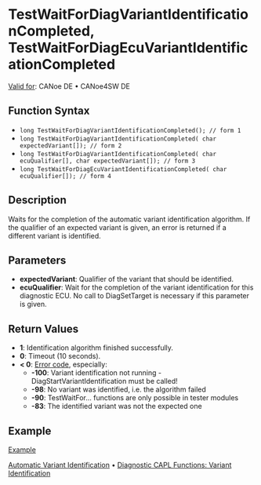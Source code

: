 # TestWaitForDiagVariantIdentificationCompleted, TestWaitForDiagEcuVariantIdentificationCompleted

[Valid for](../../../Shared/FeatureAvailability.md): CANoe DE • CANoe4SW DE

## Function Syntax

- `long TestWaitForDiagVariantIdentificationCompleted(); // form 1`
- `long TestWaitForDiagVariantIdentificationCompleted( char expectedVariant[]); // form 2`
- `long TestWaitForDiagVariantIdentificationCompleted( char ecuQualifier[], char expectedVariant[]); // form 3`
- `long TestWaitForDiagEcuVariantIdentificationCompleted( char ecuQualifier[]); // form 4`

## Description

Waits for the completion of the automatic variant identification algorithm. If the qualifier of an expected variant is given, an error is returned if a different variant is identified.

## Parameters

- **expectedVariant**: Qualifier of the variant that should be identified.
- **ecuQualifier**: Wait for the completion of the variant identification for this diagnostic ECU. No call to DiagSetTarget is necessary if this parameter is given.

## Return Values

- **1**: Identification algorithm finished successfully.
- **0**: Timeout (10 seconds).
- **\< 0**: [Error code](../../Diagnostics/CAPLfunctionsDiagnosticsErrorCode.md), especially:
  - **-100**: Variant identification not running - DiagStartVariantIdentification must be called!
  - **-98**: No variant was identified, i.e. the algorithm failed
  - **-90**: TestWaitFor... functions are only possible in tester modules
  - **-83**: The identified variant was not the expected one

## Example

[Example](../../Diagnostics/CAPLfunctionsExampleAutomaticVariantIdentification.md)

[Automatic Variant Identification](../../../CANoeCANalyzer/Diagnostics/Test/DiagnosticsAutomaticVariantIdentification.md) • [Diagnostic CAPL Functions: Variant Identification](../../Diagnostics/CAPLfunctionsDiagnosticsOverview.md#FunctionsVariantIdentification)
